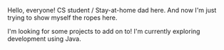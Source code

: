 Hello, everyone! 
CS student / Stay-at-home dad here.
And now I'm just trying to show myself the ropes here.

I'm looking for some projects to add on to!
I'm currently exploring development using Java.
